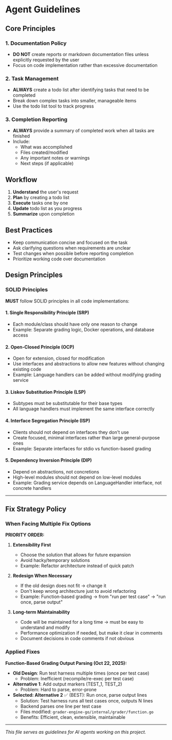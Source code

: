 # Agent Guidelines

## Core Principles

### 1. Documentation Policy
- **DO NOT** create reports or markdown documentation files unless explicitly requested by the user
- Focus on code implementation rather than excessive documentation

### 2. Task Management
- **ALWAYS** create a todo list after identifying tasks that need to be completed
- Break down complex tasks into smaller, manageable items
- Use the todo list tool to track progress

### 3. Completion Reporting
- **ALWAYS** provide a summary of completed work when all tasks are finished
- Include:
  - What was accomplished
  - Files created/modified
  - Any important notes or warnings
  - Next steps (if applicable)

## Workflow

1. **Understand** the user's request
2. **Plan** by creating a todo list
3. **Execute** tasks one by one
4. **Update** todo list as you progress
5. **Summarize** upon completion

## Best Practices

- Keep communication concise and focused on the task
- Ask clarifying questions when requirements are unclear
- Test changes when possible before reporting completion
- Prioritize working code over documentation

## Design Principles

### SOLID Principles
**MUST** follow SOLID principles in all code implementations:

#### 1. Single Responsibility Principle (SRP)
- Each module/class should have only one reason to change
- Example: Separate grading logic, Docker operations, and database access

#### 2. Open-Closed Principle (OCP)
- Open for extension, closed for modification
- Use interfaces and abstractions to allow new features without changing existing code
- Example: Language handlers can be added without modifying grading service

#### 3. Liskov Substitution Principle (LSP)
- Subtypes must be substitutable for their base types
- All language handlers must implement the same interface correctly

#### 4. Interface Segregation Principle (ISP)
- Clients should not depend on interfaces they don't use
- Create focused, minimal interfaces rather than large general-purpose ones
- Example: Separate interfaces for stdio vs function-based grading

#### 5. Dependency Inversion Principle (DIP)
- Depend on abstractions, not concretions
- High-level modules should not depend on low-level modules
- Example: Grading service depends on LanguageHandler interface, not concrete handlers

---

## Fix Strategy Policy

### When Facing Multiple Fix Options

**PRIORITY ORDER:**

1. **Extensibility First**
   - Choose the solution that allows for future expansion
   - Avoid hacky/temporary solutions
   - Example: Refactor architecture instead of quick patch

2. **Redesign When Necessary**
   - If the old design does not fit → change it
   - Don't keep wrong architecture just to avoid refactoring
   - Example: Function-based grading → from "run per test case" → "run once, parse output"

3. **Long-term Maintainability**
   - Code will be maintained for a long time → must be easy to understand and modify
   - Performance optimization if needed, but make it clear in comments
   - Document decisions in code comments if not obvious

### Applied Fixes

**Function-Based Grading Output Parsing (Oct 22, 2025):**
- **Old Design**: Run test harness multiple times (once per test case)
  - Problem: Inefficient (recompile/re-exec per test case)
- **Alternative 1**: Add output markers (TEST_1, TEST_2)
  - Problem: Hard to parse, error-prone
- **Selected: Alternative 2** ✅ (BEST): Run once, parse output lines
  - Solution: Test harness runs all test cases once, outputs N lines
  - Backend parses one line per test case
  - Files modified: `grader-engine-go/internal/grader/function.go`
  - Benefits: Efficient, clean, extensible, maintainable

---

*This file serves as guidelines for AI agents working on this project.*
